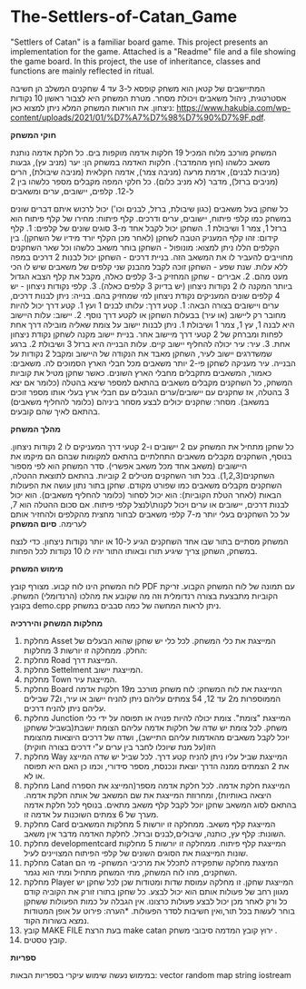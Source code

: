 # The-Settlers-of-Catan_Game
"Settlers of Catan" is a familiar board game. This project presents an implementation for the game. Attached is a "Readme" file and a file showing the game board. In this project, the use of inheritance, classes and functions are mainly reflected in ritual.

המתיישבים של קטאן הוא משחק קופסא ל-3 עד 4 שחקנים המשלב הן חשיבה אסטרטגית, ניהול משאבים ויכולת מסחר. מטרת המשחק היא לצבור ראשון 10 נקודות ניצחון. את הוראות המשחק המלא ניתן למצוא כאן: https://www.hakubia.com/wp-content/uploads/2021/01/%D7%A7%D7%98%D7%90%D7%9F.pdf.

__חוקי המשחק__

המשחק מורכב מלוח המכיל 19 חלקות אדמה מוקפות בים. כל חלקת אדמה נותנת משאב כלשהו (חוץ מהמדבר). חלקות האדמה במשחק הן: יער (מניב עץ), גבעות (מניבות לבנים), אדמת מרעה (מניבה צמר), אדמה חקלאית (מניבה שיבולת), הרים (מניבים ברזל), מדבר (לא מניב כלום). כל חלקי המפה מקבלים מספר כלשהו בין 2 ל-12.
קלפים, יישובים, ערים ומשאבים

כל שחקן בעל משאבים (כגון שיבולת, ברזל, לבנים וכו') יכול לרכוש איתם דברים שונים במשחק כמו קלפי פיתוח, יישובים, ערים ודרכים.
קלף פיתוח: מחירו של קלף פיתוח הוא ברזל 1, צמר 1 ושיבולת 1. השחקן יכול לקבל אחד מ-3 סוגים שונים של קלפים: 1. קלף קידום: זהו קלף המעניק הטבה לשחקן (לאחר מכן הקלף יורד מידיו של השחקן). בין הקלפים הללו ניתן למצוא: מונופול - השחקן בוחר משאב כלשהו וכל שאר השחקנים מחוייבים להעביר לו את המשאב הזה. בניית דרכים - השחקן יכול לבנות 2 דרכים במפה ללא עלות. שנת שפע - השחקן זוכה לקבל מהבנק שני קלפים של משאבים שיש לו הכי מעט מהם. 2. אבירים - שחקן המחזיק ב-3 קלפים כאלה, מקבל את קלף הצבא הגדול ביותר המקנה לו 2 נקודות ניצחון (יש בדיוק 3 קלפים כאלה). 3. קלפי נקודות ניצחון - יש 4 קלפים שונים המעניקים נקודת ניצחון למי שמחזיק בהם.
    בנייה: ניתן לבנות דרכים, ערים ויישובים בצורה הבאה: 1. קטע דרך: עלותו לבנים 1 ועץ 1. קטע דרך יכול להיות מחובר רק ליישוב (או עיר) בבעלות השחקן או לקטע דרך נוסף. 2. יישוב: עלות היישוב היא לבנה 1, עץ 1, צמר 1 ושיבולת 1. ניתן לבנות יישוב על צומת שאליה מובילה דרך אחת לפחות ומברחק של 2 קטעי דרך מיישוב אחר. בניית יישוב מקנה לשחקן נקודת ניצחון אחת. 3. עיר: עיר יכולה להחליף יישוב קיים. עלות הבנייה היא ברזל 3 ושיבולת 2. ברגע שמשדרגים יישוב לעיר, השחקן מאבד את הנקודה של היישוב ומקבל 2 נקודות על הבנייה. עיר מעניקה לשחקן פי-2 יותר משאבים מכל חבלי הארץ הסמוכים לה.
    משאבים: כאמור, המשאבים מתקבלים מחבלי הארץ השונים. כאשר שחקן מטיל את קוביות המשחק, כל השחקנים מקבלים משאבים בהתאם למספר שיצא בהטלה (כלומר אם יצא 3 בהטלה, אז שחקנים עם יישובים/ערים הגובלים עם חבלי ארץ בעלי אותו מספר זוכים במשאב).
    מסחר: שחקנים יכולים לבצע מסחר ביניהם (כלומר להחליף משאבים) בהתאם לאיך שהם קובעים.

__מהלך המשחק__

כל שחקן מתחיל את המשחק עם 2 יישובים ו-2 קטעי דרך המעניקים לו 2 נקודות ניצחון. בנוסף, השחקנים מקבלים משאבים התחלתיים בהתאם למקומות שבהם הם מיקמו את היישובים (משאב אחד מכל משאב אפשרי). סדר המשחק הוא לפי מספור השחקנים(1,2,3). בכל תור השחקנים מטילים 2 קוביות. בהתאם לתוצאת ההטלה, השחקנים מקבלים משאבים כמו שפורט מקודם. שחקן בתור נתון עושה את הפעולות הבאות (לאחר הטלת הקוביות):
הוא יכול לסחור (כלומר להחליף  משאבים).
    הוא יכול לבנות דרכים, יישובים או ערים ויכול לקנות\לנצל קלפי פיתוח. אם סכום ההטלה הוא 7, על כל השחקנים בעלי יותר מ-7 קלפי משאבים לבחור מחצית מהקלפים ולהחזיר אותם לערימה.
__סיום המשחק__

המשחק מסתיים בתור שבו אחד השחקנים הגיע ל-10 או יותר נקודות ניצחון. כדי לנצח במשחק, השחקן צריך שיגיע תורו ובאותו התור יהיו לו 10 נקודות לכל הפחות.

__מימוש המשחק__

לוח המשחק הינו לוח קבוע. מצורף קובץ PDF עם תמונה של לוח המשחק הקבוע.
זריקת הקוביות מתבצעת בצורה רנדומלית וזה מה שקובע את מהלכו (הרנדומלי) המשחק. בקובץ demo.cpp ניתן לראות המחשה של כמה סבבים במשחק.

__מחלקות המשחק והיררכיה__

1. מחלקת Asset המייצגת את כלי המשחק. לכל כלי יש שחקן שהוא הבעלים של החלק. ממחלקה זו יורשות 3 מחלקות:
2. מחלקת Road המייצגת דרך.
3. מחלקת Settelment המייצגת יישוב.
4. מחלקת Town המייצגת עיר.
5. מחלקת Board המייצגת את לוח המשחק: לוח משחק מורכב מ19 חלקות אדמה הממוספרות מ2 עד 12, 54 צמתים עליהם ניתן להניח יישוב או עיר, ו72 שבילים עליהם ניתן להניח דרכים.
6. מחלקת Junction המייצגת "צומת". צומת יכולה להיות פנויה או תפוסה על ידי כלי משחק. לכל צומת יש שדה של חלקות אדמה עליהם הצומת יושבת(בשביל ששחקן יוכל לקבל משאבים מהאדמות עליהם התיישב), ושדה של דרכים היוצאות מהצומת הזו(על מנת שיוכלו לחבר בין ערים ע"י דרכים בצורה חוקית)
7. מחלקת Way המייצגת שביל עליו ניתן להניח קטע דרך. לכל שביל יש שדה המייצג את 2 הצמתים ממנה הדרך יוצאת ונכנסת, מספר סידורי, וכמו כן האם היא תפוסה או לא.
8. מחלקת Land המייצגת חלקת אדמה. לכל חלקת אדמה מספר(המייצג את הספרה היצאה באותיות), ומחרוזת המייצגת את שם המשאב של אותה חלקת אדמה. בהתאם לסוג המשאב שחקן יוכל לקבל קלף משאב מתאים. בנוסף לכל חלקת אדמה מערך של 6 צמתים השוכנות על אדמה זו.
9. מחלקת Card המייצגת קלף משאב. ממחלקה זו יורשות 5 מחלקות המשאבים השונות: קלף עץ, כותנה, שיבולים,לבנים וברזל. לחלקת האדמה מדבר אין משאב.
10. מחלקת developmentcard המייצגת קלף פיתוח. ממחלקה זו יורשות 5 מחלקות שונות המייצגות את הסוגים השונים של קלפי הפיתוח המצויינים לעיל.
11. מחלקת Catan המיצגת מחלקה שתפקידה לתכלל את מרכיבי המשחק- מי הם השחקנים, מהו לוח המשחק, מתי המשחק מתחיל ומתי הוא נגמר.
12. מחלקת Player המייצגת שחקן. זו מחלקה עמוסת שדות ומטודות שכן לכל שחקן יש מגוון רחב של פעולות אותם הוא יכול לבצע. כל שחקן בתורו זורק את הקוביה קודם כל ורק לאחר מכן יכול לבצע פעולות כרצונו. אין הגבלה על כמות הפעולות ששחקן בוחר לעשות בכל תור,ואין חשיבות לסדר הפעולות. *הערה: פירוט על אופן המטודות נמצא בשורות הקוד.
13. קובץ MAKE FILE בעת הרצת make catan ירוץ קובץ המדמה סיבובי משחק .
14. קובץ טסטים.

__ספריות__

במימוש נעשה שימוש עיקרי בספריות הבאות: vector random map string iostream






